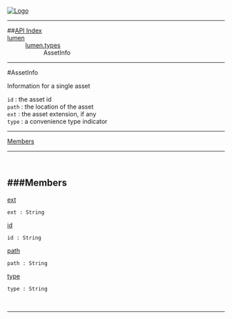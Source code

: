 
[![Logo](../../../images/logo.png)](../../../index.html)

---


##[API Index](../../../api/index.html#lumen.types)   
[lumen](../)     
&emsp;&emsp;&emsp;[lumen.types](./)   
&emsp;&emsp;&emsp;&emsp;&emsp;&emsp;AssetInfo

---

#AssetInfo

Information for a single asset 

`id` : the asset id   
`path` : the location of the asset   
`ext` : the asset extension, if any   
`type` : a convenience type indicator

---


[Members](#Members)   


---

&nbsp;   

<a class="lift" name="Members" ></a>
###Members   
---
<a class="lift" name="ext" href="#ext">ext</a>



`ext : String`

<span class="small_desc_flat">  </span>   

<a class="lift" name="id" href="#id">id</a>



`id : String`

<span class="small_desc_flat">  </span>   

<a class="lift" name="path" href="#path">path</a>



`path : String`

<span class="small_desc_flat">  </span>   

<a class="lift" name="type" href="#type">type</a>



`type : String`

<span class="small_desc_flat">  </span>   



&nbsp;
&nbsp;
&nbsp;

---  


&nbsp;   
&nbsp;   